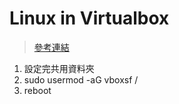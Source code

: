 # Linux in Virtualbox 

>[參考連結](http://jetsnote.blogspot.com/2014/10/virtualbox-ubuntu-guest.html)

1. 設定完共用資料夾
2. sudo usermod -aG vboxsf /<username/>
3. reboot
